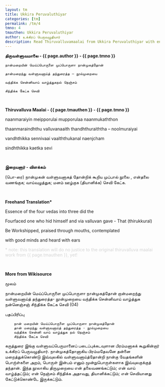 ```yaml
---
layout: tm
title: Ukkira Peruvaluthiyar
categories: [tm]
permalink: /tm/4
tmno: 4
tmauthen: Ukkira Peruvaluthiyar
author: உக்கிரப் பெருவழுதியார்
description: Read Thiruvalluvamaalai from Ukkira Peruvaluthiyar with english translation
---
```


**திருவள்ளுவமாலை - {{ page.author }} - {{ page.tmno }}**

    நான்மறையின் மெய்ப்பொருளை முப்பொருளா நான்முகத்தோன்

    தான்மறைந்து வள்ளுவனாய்த் தந்துரைத்த – நூல்முறையை
    
    வந்திக்க சென்னிவாய் வாழ்த்துகநல் நெஞ்சம்
    
    சிந்திக்க கேட்க செவி

<br>

**Thiruvalluva Maalai - {{ page.tmauthen }} - {{ page.tmno }}**

naanmaraiyin meipporulai mupporulaa naanmukaththon

thaanmaraindhthu valluvanaaith thandhthuraiththa – noolmuraiyai

vandhthikka sennivaai vaalththukanal naenjcham

sindhthikka kaetka sevi

<br>

**இறையனார் - விளக்கம்**

(பொ-ரை) நான்முகன் வள்ளுவனாகத் தோன்றிக் கூறிய முப்பால் நூலை , என்தலை வணங்குக; வாய்வழுத்துக; மனம் ஊழ்குக (தியானிக்க) செவி கேட்க.

<br>

**Freehand Translation\***

Essence of the four vedas into three did the 

Fourfaced one who hid himself and via valluvan gave - That (thirukkural)

Be Workshipped, praised through mouths, contemplated

with good minds and heard with ears


<p style="color: lightgrey;">* note: this translation will do no justice to the original thiruvalluva maalai work from {{ page.tmauthen }}, yet!</p>

<br>

**More from Wikisource**

மூலம்

நான்மறையின் மெய்ப்பொருளை முப்பொருளா நான்முகத்தோன்
றான்மறைந்து வள்ளுவனாய்த் தந்துரைத்த- நூன்முறையை
வந்திக்க சென்னிவாய் வாழ்த்துக நன்னெஞ்சஞ்
சிந்திக்க கேட்க செவி (04)

பதப்பிரிப்பு

        நான் மறையின் மெய்ப்பொருளை முப்பொருளா நான்முகத்தோன்
        தான் மறைந்து வள்ளுவனாய்த் தந்துரைத்த - நூல்முறையை
        வந்திக்க சென்னி வாய் வாழ்த்துக நல் நெஞ்சம்
        சிந்திக்க கேட்க செவி

கருத்துரை
    இங்கு வள்ளுவப்பெருமானைப் படைப்புக்கடவுளான பிரம்மனாகக் கூறுகின்றார் உக்கிரப் பெருவழுதியார்.
    நான்முகத்தோனாகிய பிரம்மதேவனே தன்னை மறைத்துக்கொண்டு இவ்வுலகில் வள்ளுவனாய்த்தோன்றி நான்கு வேதங்களின் பொரு்ள்களை அறம், பொருள் இன்பம் எனும் மூன்றுபொருள்களாக இவ்வுலகுக்குத் தந்தான். இந்த நூலாகிய திருமுறையை என் தலைவணங்கட்டும்; என் வாய் வாழ்த்தட்டும்; என் நெஞ்சம் சிந்திக்க அதாவது, தியானிக்கட்டும்; என் செவியானது கேட்டுக்கொண்டே இருக்கட்டும்.